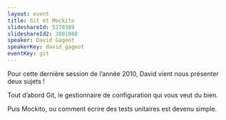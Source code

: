 ```yaml
---
layout: event
title: Git et Mockito
slideshareId: 5270389
slideshareId2: 3801088
speaker: David Gageot
speakerKey: david_gageot
eventKey: git
---
```

Pour cette dernière session de l’année 2010, David vient nous présenter deux sujets !

Tout d’abord Git, le gestionnaire de configuration qui vous veut du bien.

Puis Mockito, ou comment écrire des tests unitaires est devenu simple.